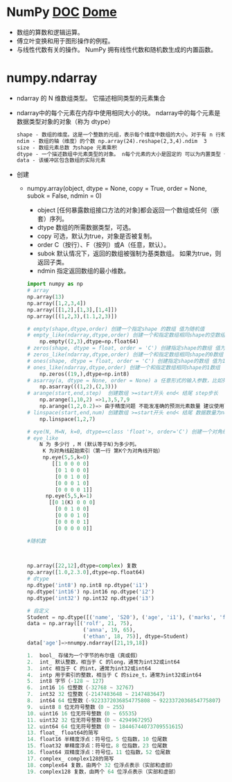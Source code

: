 # NumPy [DOC](https://www.numpy.org.cn/user/quickstart.html) [Dome](https://blog.csdn.net/a373595475/article/details/79580734)

* 数组的算数和逻辑运算。
* 傅立叶变换和用于图形操作的例程。
* 与线性代数有关的操作。 NumPy 拥有线性代数和随机数生成的内置函数。

# numpy.ndarray

* ndarray 的 N 维数组类型。 它描述相同类型的元素集合

* ndarray中的每个元素在内存中使用相同大小的块。 ndarray中的每个元素是数据类型对象的对象（称为 dtype）

  ```tex
  shape - 数组的维度。这是一个整数的元组，表示每个维度中数组的大小。对于有 n 行和 m 列的矩阵，shape 将是 (n,m)
  ndim - 数组的轴（维度）的个数 np.array(24).reshape(2,3,4).ndim  3 
  size - 数组元素总数 为shape 元素乘积
  dtype - 一个描述数组中元素类型的对象。 n每个元素的大小是固定的 可以为内置类型 也可以为自定义类型
  data - 该缓冲区包含数组的实际元素
  ```

  


* 创建
  * numpy.array(object, dtype = None, copy = True, order = None, subok = False, ndmin = 0)

    * object [任何暴露数组接口方法的对象]都会返回一个数组或任何（嵌套）序列。
    *  dtype 数组的所需数据类型，可选。
    * copy 可选，默认为true，对象是否被复制。
    * order C（按行）、F（按列）或A（任意，默认）。
    * subok 默认情况下，返回的数组被强制为基类数组。 如果为true，则返回子类。
    * ndmin 指定返回数组的最小维数。

    ```python
    import numpy as np
    # array
    np.array(13)
    np.array([1,2,3,4])
    np.array([[1,2],[1,3],[1,4]])
    np.array([(1,2,3),(1.1,2,3)])
    
    # empty(shape,dtype,order) 创建一个指定shape 的数组 值为随机值
    # empty_like(ndarray,dtype,order) 创建一个和指定数组相同shape的空数组
    	np.empty((2,3),dtype=np.float64)
    # zeros(shape, dtype = float, order = 'C') 创建指定shape的数组 值为0
    # zeros_like(ndarray,dtype,order) 创建一个和指定数组相同shape的0数组
    # ones(shape, dtype = float, order = 'C') 创建指定shape的数组 值为1
    # ones_like(ndarray,dtype,order) 创建一个和指定数组相同shape的1数组
    	np.zeros((19,),dtype=np.int8)	
    # asarray(a, dtype = None, order = None) a 任意形式的输入参数，比如列表、列表的元组、元组、元组的元组、元组的列表
    	np.asarray(((1,2),(2,3)))
    # arange(start,end,step)  创建数组 >=start开头 end< 结尾 step步长
     	np.arange(1,10,2) =>1,3,5,7,9
     	np.arange(1,2,0.2)=> 由于精度问题 不能发准确的预测元素数量 建议使用linspace
    # linspace(start,end,num) 创建数组 >=start开头 end< 结尾 数据数量为num 默认为float64
    	np.linspace(1,2,7)
    
    # eye(N, M=N, k=0, dtype=<class 'float'>, order='C') 创建一个对角线为1 其他元素为0的矩阵
    # eye_like
    	N 为 多少行 ，M (默认等于N)为多少列。
         K 为对角线起始索引（第一行 第K个为对角线开始）
         np.eye(5,5,k=0)
            [[1 0 0 0 0]
             [0 1 0 0 0]
             [0 0 1 0 0]
             [0 0 0 1 0]
             [0 0 0 0 1]]
          np.eye(5,5,k=1)
           [[0 1(K) 0 0 0]
             [0 0 1 0 0]
             [0 0 0 1 0]
             [0 0 0 0 1]
             [0 0 0 0 0]]
    ```
    
    
    
    ```python
    #随机数
    
    	
    ```
    
    ```python
    np.array([22,12],dtype=complex) 复数
    np.array([1.0,2.3.0],dtype=np.float64)
    # dtype
    np.dtype('int8') np.int8 np.dtype('i1')
    np.dtype('int16') np.int16 np.dtype('i2')
    np.dtype('int32') np.int32 np.dtype('i3')
    
    # 自定义
    Student = np.dtype([('name', 'S20'), ('age', 'i1'), ('marks', 'f4')])
    data = np.array([('rolf', 21, 75),
                      ('anna', 19, 65),
                      ('ethan', 18, 75)], dtype=Student)
    data['age']=>nnumpy.ndarray([21,19,18])
    
    1.	bool_ 存储为一个字节的布尔值（真或假）
    2.	int_ 默认整数，相当于 C 的long，通常为int32或int64
    3.	intc 相当于 C 的int，通常为int32或int64
    4.	intp 用于索引的整数，相当于 C 的size_t，通常为int32或int64
    5.	int8 字节（-128 ~ 127）
    6.	int16 16 位整数（-32768 ~ 32767）
    7.	int32 32 位整数（-2147483648 ~ 2147483647）
    8.	int64 64 位整数（-9223372036854775808 ~ 9223372036854775807）
    9.	uint8 8 位无符号整数（0 ~ 255）
    10.	uint16 16 位无符号整数（0 ~ 65535）
    11.	uint32 32 位无符号整数（0 ~ 4294967295）
    12.	uint64 64 位无符号整数（0 ~ 18446744073709551615）
    13.	float_ float64的简写
    14.	float16 半精度浮点：符号位，5 位指数，10 位尾数
    15.	float32 单精度浮点：符号位，8 位指数，23 位尾数
    16.	float64 双精度浮点：符号位，11 位指数，52 位尾数
    17.	complex_ complex128的简写
    18.	complex64 复数，由两个 32 位浮点表示（实部和虚部）
    19.	complex128 复数，由两个 64 位浮点表示（实部和虚部）
    
    ```
    
    ```python
    
    ```
    
    